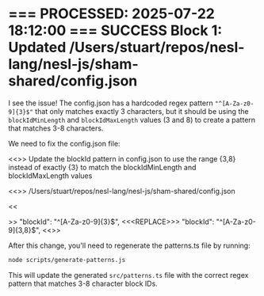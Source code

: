 === PROCESSED: 2025-07-22 18:12:00 ===
SUCCESS Block 1: Updated /Users/stuart/repos/nesl-lang/nesl-js/sham-shared/config.json
===

I see the issue! The config.json has a hardcoded regex pattern `"^[A-Za-z0-9]{3}$"` that only matches exactly 3 characters, but it should be using the `blockIdMinLength` and `blockIdMaxLength` values (3 and 8) to create a pattern that matches 3-8 characters.

We need to fix the config.json file:

<<<EXPLANATION>>>
Update the blockId pattern in config.json to use the range {3,8} instead of exactly {3} to match the blockIdMinLength and blockIdMaxLength values

<<<FILE>>>
/Users/stuart/repos/nesl-lang/nesl-js/sham-shared/config.json

<<<SEARCH>>>
    "blockId": "^[A-Za-z0-9]{3}$",
<<<REPLACE>>>
    "blockId": "^[A-Za-z0-9]{3,8}$",
<<<END>>>

After this change, you'll need to regenerate the patterns.ts file by running:
```bash
node scripts/generate-patterns.js
```

This will update the generated `src/patterns.ts` file with the correct regex pattern that matches 3-8 character block IDs.